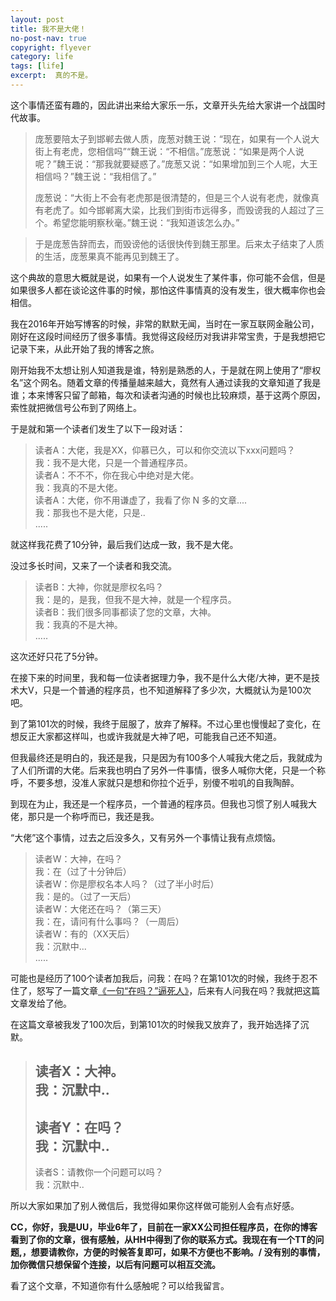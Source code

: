 ```yaml
---
layout: post
title: 我不是大佬！
no-post-nav: true
copyright: flyever
category: life
tags: [life]
excerpt:  真的不是。
---
```


这个事情还蛮有趣的，因此讲出来给大家乐一乐，文章开头先给大家讲一个战国时代故事。

> 庞葱要陪太子到邯郸去做人质，庞葱对魏王说：“现在，如果有一个人说大街上有老虎，您相信吗”“魏王说：“不相信。”庞葱说：“如果是两个人说呢？”魏王说：“那我就要疑惑了。”庞葱又说：“如果增加到三个人呢，大王相信吗？”魏王说：“我相信了。”
> 
> 庞葱说：“大街上不会有老虎那是很清楚的，但是三个人说有老虎，就像真有老虎了。如今邯郸离大梁，比我们到街市远得多，而毁谤我的人超过了三个。希望您能明察秋毫。”魏王说：“我知道该怎么办。”

> 于是庞葱告辞而去，而毁谤他的话很快传到魏王那里。后来太子结束了人质的生活，庞葱果真不能再见到魏王了。

这个典故的意思大概就是说，如果有一个人说发生了某件事，你可能不会信，但是如果很多人都在谈论这件事的时候，那怕这件事情真的没有发生，很大概率你也会相信。

我在2016年开始写博客的时候，非常的默默无闻，当时在一家互联网金融公司，刚好在这段时间经历了很多事情。我觉得这段经历对我讲非常宝贵，于是我想把它记录下来，从此开始了我的博客之旅。

刚开始我不太想让别人知道我是谁，特别是熟悉的人，于是就在网上使用了“廖权名”这个网名。随着文章的传播量越来越大，竟然有人通过读我的文章知道了我是谁；本来博客只留了邮箱，每次和读者沟通的时候也比较麻烦，基于这两个原因，索性就把微信号公布到了网络上。

于是就和第一个读者们发生了以下一段对话：

> 读者A：大佬，我是XX，仰慕已久，可以和你交流以下xxx问题吗？  
我：我不是大佬，只是一个普通程序员。  
读者A：不不不，你在我心中绝对是大佬。  
我：我真的不是大佬。  
读者A：大佬，你不用谦虚了，我看了你 N 多的文章....  
我：那我也不是大佬，只是..  
.....  

就这样我花费了10分钟，最后我们达成一致，我不是大佬。

没过多长时间，又来了一个读者和我交流。

> 读者B：大神，你就是廖权名吗？  
我：是的，是我，但我不是大神，就是一个程序员。  
读者B：我们很多同事都读了您的文章，大神。  
我：我真的不是大神。  
.....  

这次还好只花了5分钟。

在接下来的时间里，我和每一位读者据理力争，我不是什么大佬/大神，更不是技术大V，只是一个普通的程序员，也不知道解释了多少次，大概就认为是100次吧。

到了第101次的时候，我终于屈服了，放弃了解释。不过心里也慢慢起了变化，在想反正大家都这样叫，也或许我就是大神了吧，可能我自己还不知道。

但我最终还是明白的，我还是我，只是因为有100多个人喊我大佬之后，我就成为了人们所谓的大佬。后来我也明白了另外一件事情，很多人喊你大佬，只是一个称呼，不要多想，没准人家就只是想和你拉个近乎，别傻不啦叽的自我陶醉。

到现在为止，我还是一个程序员，一个普通的程序员。但我也习惯了别人喊我大佬，那只是一个称呼而已，我还是我。



“大佬”这个事情，过去之后没多久，又有另外一个事情让我有点烦恼。

> 读者W：大神，在吗？  
我：在（过了十分钟后）  
读者W：你是廖权名本人吗？（过了半小时后）  
我：是的。（过了一天后）  
读者W：大佬还在吗？（第三天）  
我：在，请问有什么事吗？（一周后）  
读者W：有的（XX天后）  
我：沉默中...  
.....   


可能也是经历了100个读者加我后，问我：在吗？在第101次的时候，我终于忍不住了，怒写了一篇文章[《一句“在吗？”逼死人》](https://mp.weixin.qq.com/s/B3ZcdiM2bD1cvXoMiFmpfw)，后来有人问我在吗？我就把这篇文章发给了他。

在这篇文章被我发了100次后，到第101次的时候我又放弃了，我开始选择了沉默。

> 读者X：大神。  
我：沉默中..  
> --  
> 读者Y：在吗？  
我：沉默中..  
> --  
> 读者S：请教你一个问题可以吗？   
我：沉默中..  

所以大家如果加了别人微信后，我觉得如果你这样做可能别人会有点好感。 

**CC，你好，我是UU，毕业6年了，目前在一家XX公司担任程序员，在你的博客看到了你的文章，很有感触，从HH中得到了你的联系方式。我现在有一个TT的问题,，想要请教你，方便的时候答复即可，如果不方便也不影响。/ 没有别的事情，加你微信只想保留个连接，以后有问题可以相互交流。**

看了这个文章，不知道你有什么感触呢？可以给我留言。

